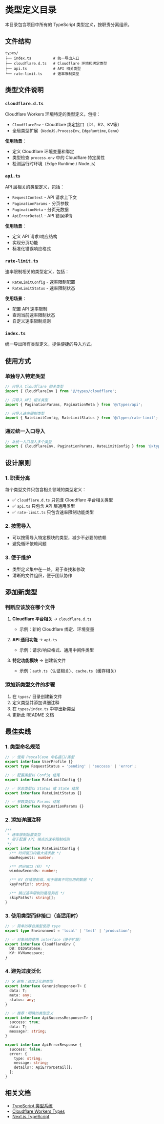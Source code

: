 # 类型定义目录

本目录包含项目中所有的 TypeScript 类型定义，按职责分离组织。

## 文件结构

```
types/
├── index.ts          # 统一导出入口
├── cloudflare.d.ts   # Cloudflare 环境和绑定类型
├── api.ts            # API 相关类型
└── rate-limit.ts     # 速率限制类型
```

## 类型文件说明

### `cloudflare.d.ts`

Cloudflare Workers 环境特定的类型定义，包括：

- `CloudflareEnv` - Cloudflare 绑定接口（D1、R2、KV等）
- 全局类型扩展（`NodeJS.ProcessEnv`, `EdgeRuntime`, `Deno`）

**使用场景**：

- 定义 Cloudflare 环境变量和绑定
- 类型检查 `process.env` 中的 Cloudflare 特定属性
- 检测运行时环境（Edge Runtime / Node.js）

### `api.ts`

API 层相关的类型定义，包括：

- `RequestContext` - API 请求上下文
- `PaginationParams` - 分页参数
- `PaginationMeta` - 分页元数据
- `ApiErrorDetail` - API 错误详情

**使用场景**：

- 定义 API 请求/响应结构
- 实现分页功能
- 标准化错误响应格式

### `rate-limit.ts`

速率限制相关的类型定义，包括：

- `RateLimitConfig` - 速率限制配置
- `RateLimitStatus` - 速率限制状态

**使用场景**：

- 配置 API 速率限制
- 查询当前速率限制状态
- 自定义速率限制规则

### `index.ts`

统一导出所有类型定义，提供便捷的导入方式。

## 使用方式

### 单独导入特定类型

```typescript
// 只导入 Cloudflare 相关类型
import { CloudflareEnv } from '@/types/cloudflare';

// 只导入 API 相关类型
import { PaginationParams, PaginationMeta } from '@/types/api';

// 只导入速率限制类型
import { RateLimitConfig, RateLimitStatus } from '@/types/rate-limit';
```

### 通过统一入口导入

```typescript
// 从统一入口导入多个类型
import { CloudflareEnv, PaginationParams, RateLimitConfig } from '@/types';
```

## 设计原则

### 1. 职责分离

每个类型文件只包含相关领域的类型定义：

- ✅ `cloudflare.d.ts` 只包含 Cloudflare 平台相关类型
- ✅ `api.ts` 只包含 API 层通用类型
- ✅ `rate-limit.ts` 只包含速率限制功能类型

### 2. 按需导入

- 可以按需导入特定模块的类型，减少不必要的依赖
- 避免循环依赖问题

### 3. 便于维护

- 类型定义集中在一处，易于查找和修改
- 清晰的文件组织，便于团队协作

## 添加新类型

### 判断应该放在哪个文件

1. **Cloudflare 平台相关** → `cloudflare.d.ts`
   - 示例：新的 Cloudflare 绑定、环境变量

2. **API 通用功能** → `api.ts`
   - 示例：请求/响应格式、通用中间件类型

3. **特定功能模块** → 创建新文件
   - 示例：`auth.ts`（认证相关）、`cache.ts`（缓存相关）

### 添加新类型文件的步骤

1. 在 `types/` 目录创建新文件
2. 定义类型并添加详细注释
3. 在 `types/index.ts` 中导出新类型
4. 更新此 README 文档

## 最佳实践

### 1. 类型命名规范

```typescript
// ✅ 使用 PascalCase 命名接口/类型
export interface UserProfile {}
export type RequestStatus = 'pending' | 'success' | 'error';

// ✅ 配置类型以 Config 结尾
export interface RateLimitConfig {}

// ✅ 状态类型以 Status 或 State 结尾
export interface RateLimitStatus {}

// ✅ 参数类型以 Params 结尾
export interface PaginationParams {}
```

### 2. 添加详细注释

```typescript
/**
 * 速率限制配置类型
 * 用于配置 API 端点的速率限制规则
 */
export interface RateLimitConfig {
  /** 时间窗口内最大请求数 */
  maxRequests: number;

  /** 时间窗口（秒） */
  windowSeconds: number;

  /** KV 存储键前缀，用于隔离不同应用的数据 */
  keyPrefix?: string;

  /** 跳过速率限制的路径列表 */
  skipPaths?: string[];
}
```

### 3. 使用类型而非接口（当适用时）

```typescript
// ✅ 简单的联合类型使用 type
export type Environment = 'local' | 'test' | 'production';

// ✅ 对象结构使用 interface（便于扩展）
export interface CloudflareEnv {
  DB: D1Database;
  KV: KVNamespace;
}
```

### 4. 避免过度泛化

```typescript
// ❌ 避免：过度泛化的类型
export interface GenericResponse<T> {
  data: T;
  meta: any;
  status: any;
}

// ✅ 推荐：明确的类型定义
export interface ApiSuccessResponse<T> {
  success: true;
  data: T;
  message?: string;
}

export interface ApiErrorResponse {
  success: false;
  error: {
    type: string;
    message: string;
    details?: ApiErrorDetail[];
  };
}
```

## 相关文档

- [TypeScript 类型系统](https://www.typescriptlang.org/docs/handbook/2/types-from-types.html)
- [Cloudflare Workers Types](https://github.com/cloudflare/workers-types)
- [Next.js TypeScript](https://nextjs.org/docs/app/building-your-application/configuring/typescript)
